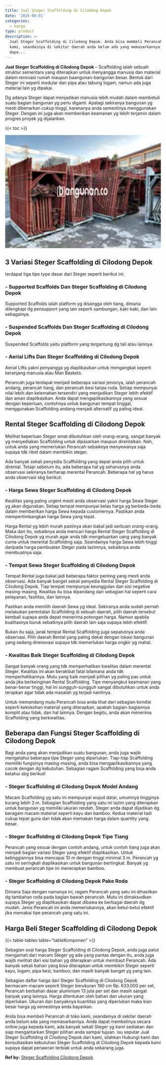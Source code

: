 ```yaml
---
title: Jual Steger Scaffolding di Cilodong Depok
date: '2025-08-01'
categories:
  - harga
type: product
description: >-
  Jual Steger Scaffolding di Cilodong Depok. Anda bisa membeli Perancah di toko
  kami, seandainya di sekitar daerah anda belum ada yang memasarkannya. Anda
  dapa...
---
```


**Jual Steger Scaffolding di Cilodong Depok** – Scaffolding ialah sebuah struktur sementara yang diterapkan untuk menyangga manusia dan material dalam renovasi rumah maupun baangunan-bangunan besar. Bentuk dari Steger ini seperti modular dan pipa atau tabung logam, namun ada juga material lain yg dipakai.

Dg adanya Steger dapat menjadikan manusia lebih mudah dalam membetuli suatu bagian bangunan yg perlu diganti. Apalagi sekiranya bangunan yg mesti dibenarkan cukup tinggi, karenanya anda semestinya menggunakan Steger. Dengan ini juga akan memberikan keamanan yg lebih terjamin dalam progres proyek yg dijalankan.

{{< toc >}}

![Jual Steger Scaffolding di Cilodong Depok](/images/sewa-scaffolding-steger-22.png)

## 3 Variasi Steger Scaffolding di Cilodong Depok

terdapat tiga tipe type dasar dari Steger seperti berikut ini:

### \- Supported Scaffolds Dan Steger Scaffolding di Cilodong Depok

Supported Scaffolds ialah platform yg disangga oleh tiang, dimana dilengkapi dg pensupport yang lain seperti sambungan, kaki-kaki, dan lain sebagainya.

### \- Suspended Scaffolds Dan Steger Scaffolding di Cilodong Depok

Suspended Scaffolds yaitu platform yang tergantung dg tali atau lainnya.

### \- Aerial Lifts Dan Steger Scaffolding di Cilodong Depok

Aerial Lifts yakni penyangga yg diaplikasikan untuk mengangkat seperti keranjang manusia atau Man Baskets

Perancah juga terdapat menjadi beberapa variasi jenisnya, ialah perancah andang, perancah tiang, dan perancah besi tanpa roda. Setiap mempunyai nilai lebih dan kelemahan tersendiri yang menjadikan Steger lebih efektif dan aman diaplikasikan. Anda dapat mengaplikasikannya yang sesuai dengan keperluan, contohnya untuk bangunan tempat tinggal, menggunakan Scaffolding andang menjadi alternatif yg paling ideal.

## Rental Steger Scaffolding di Cilodong Depok

Melihat keperluan Steger amat dibutuhkan oleh orang-orang, sangat banyak yg menyediakan Scaffolding untuk dipasarkan maupun direntalkan. Nah, untuk anda yang memerlukan Perancah sebaiknya menyewanya saja supaya tdk ribet dalam membikin steger.

Ada banyak sekali penyedia Scaffolding yang dapat anda pilih untuk dirental. Tetapi sebelum itu, ada beberapa hal yg seharusnya anda observasi sekiranya berharap merental Perancah. Beberapa hal yg harus anda observasi sbg berikut:

### \- Harga Sewa Steger Scaffolding di Cilodong Depok

Kwalitas yang paling urgent mesti anda observasi yakni harga Sewa Steger yg akan digunakan. Setiap tempat mempunyai kelas harga yg berbeda-beda dalam memberikan harga Sewa kepada customernya. Pastikan anda mempertimbangkan harga Sewa yang tepat.

Harga Rental yg lebih murah pastinya akan bakal jadi serbuan orang-orang. Maka dari itu, sebaiknya anda mencari harga Rental Steger Scaffolding di Cilodong Depok yg murah agar anda tdk mengeluarkan uang yang banyak cuma untuk merental Scaffolding saja. Seandainya harga Sewa lebih tinggi daripada harga pembuatan Steger pada lazimnya, sebaiknya anda membuatnya saja.

### \- Tempat Sewa Steger Scaffolding di Cilodong Depok

Tempat Rental juga bakal jadi beberapa faktor penting yang mesti anda observasi. Ada banyak banget sekali penyedia Rental Steger Scaffolding di Cilodong Depok. Tiap tempat mempunyai keunggulan dan sisi negative masing-masing. Kwalitas itu bisa dipandang dari sebagian hal seperti cara pelayanan, fasilitas, dan lainnya.

Pastikan anda memilih daerah Sewa yg ideal. Sekiranya anda sudah pernah melakukan perentalan Scaffolding di sebuah daerah, pilih daerah tersebut kembali supaya anda dapat menerima potongan harga. Namun apabila kualitasnya buruk sebaiknya pilih daerah lain saja supaya lebih efektif.

Bukan itu saja, jarak tempat Rental Scaffolding juga sepatutnya anda observasi. Pilih daerah Rental yang paling dekat dengan lokasi bangunan yang sedang direnovasi supaya tdk memerlukan harga ongkir yg mahal.

### \- Kwalitas Baik Steger Scaffolding di Cilodong Depok

Sangat banyak orang yang tdk memperhatikan kwalitas dalam merental Steger. Kwalitas ini akan berakibat fatal bilamana anda tdk memperhatikannya. Mutu yang baik menjadi pilihan yg paling pas untuk anda jika berkeinginan Rental Scaffolding. Tipe menyangkut keamanan yang benar-benar tinggi, hal ini sungguh-sungguh sangat dibutuhkan untuk anda terapkan agar tidak ada masalah yg terjadi nantinya.

Untuk memandang mutu Perancah bisa anda lihat dari sebagian kondisi seperti kekokohan material yang diterapkan, apakah bagian-bagiannya komplit atau tidak, dan hal lainnya. Dengan begitu, anda akan menerima Scaffolding yang berkwalitas.

## Beberapa dan Fungsi Steger Scaffolding di Cilodong Depok

Bagi anda yang akan menjadikan suatu bangunan, anda juga wajib mengetahui beberapa tipe Steger yang diperlukan. Tiap-tiap Scaffolding memiliki fungsinya masing-masing, anda bisa mengaplikasikannya yang cocok dengan dg kebutuhan. Sebagian ragam Scaffolding yang bisa anda ketahui sbg berikut!

### \- Steger Scaffolding di Cilodong Depok Model Andang

Macam Scaffolding yg satu ini mempunyai wujud datar, umumnya tingginya kurang lebih 3 m. Sebagian Scaffolding yang satu ini lazim yang diterapkan untuk bangunan yg memiliki ukuran rendah. Steger anda dapat dijadikan dg beragam macam material seperti kayu dan bamboo. Kedua material tadi cukup tepat guna dan tidak akan memakan harga dalam quantity yang besar.

### \- Steger Scaffolding di Cilodong Depok Tipe Tiang

Perancah yang sesuai dengan contoh andang, untuk contoh tiang juga akan menjadi bagian variasi Steger yang efektif diaplikasikan. Untuk ketinggiannya bisa mencapai 10 m dengan tinggi minimal 3 m. Perancah yg satu ini seringkali diaplikasikan untuk bangunan bertingkat. Banyak yg membuat perancah tipe ini menerapkan bamboo.

### \- Steger Scaffolding di Cilodong Depok Pake Roda

Dimana Saja dengan namanya ini, ragam Perancah yang satu ini dihasilkan dg tambahan roda pada bagian bawah perancah. Mutu ini dimaksudkan supaya Steger yg diaplikasikan dapat dibawa ke berbagai daerah dg mudah. Jenis Perancah ini anda memerlukannya, akan betul-betul efektif jika memakai tipe perancah yang satu ini.

## Harga Beli Steger Scaffolding di Cilodong Depok

{{< table-tables table="tableKomponen" >}}

Sebagian soal harga Steger Scaffolding di Cilodong Depok, anda juga patut mengamati dari macam Steger yg ada yang pantas dengan itu, anda juga wajib melihat dari sisi bahan yg diterapkan untuk membaut Perancah. Ada banyak sekali bahan yang bisa diterapkan untuk membikin Steger seperti kayu, logam, pipa besi, bamboo, dan masih banyak banget yg yang lain.

Sebagian daftar harga dari Steger Scaffolding di Cilodong Depok bermacam-macam seperti Steger berukuran 190 cm Rp. 633.000 per set, Perancah berbahan dasar aluminium 13 juta per set dan masih sangat banyak yang lainnya. Harga ditentukan oleh bahan dan ukuran yang diperlukan. Ukuran dan banyaknya kuantitas yang diperlukan maka kian besar harga yg semestinya anda bayarkan.

Anda bisa membeli Perancah di toko kami, seandainya di sekitar daerah anda belum ada yang memasarkannya. Anda dapat membelinya secara online juga kepada kami, ada banyak sekali Steger yg kami sediakan dan siap mengantarkan Steger pilihan anda sampai tujuan. isu seputar Jual Steger Scaffolding di Cilodong Depok dari kami, silahkan Hubungi kami dan konsultasikan kebutuhan Steger Scaffolding di Cilodong Depok kepada kami supaya dapat penawran terbiak untuk anda sekarang juga.

**Ref by:** [Steger Scaffolding Cilodong Depok](https://id.wikipedia.org/wiki/Steger)
